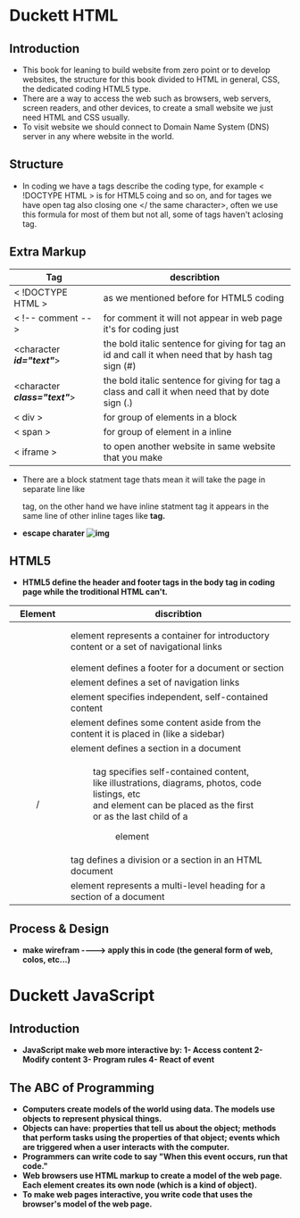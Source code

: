 # Duckett HTML
## Introduction
* This book for leaning to build website from zero point or to develop websites, the structure for this book divided to HTML in general, CSS, the dedicated coding HTML5 type.
* There are a way to access the web such as browsers, web servers, screen readers, and other devices, to create a small website we just need HTML and CSS usually.
* To visit website we should connect to Domain Name System (DNS) server in any where website in the world.
## Structure 
* In coding we have a tags describe the coding type, for example 
&lt; !DOCTYPE HTML &gt; is for HTML5 coing and so on, and for tages we have open tag 
<character attribute> also closing one </ the same character>, often we use this formula for most of them but not all, some of tags haven't aclosing tag.

## Extra Markup
| **Tag** | describtion |
| ------- | ----------- |
| &lt; !DOCTYPE HTML &gt; | as we mentioned before for HTML5 coding |
|&lt; !-- comment -- &gt; | for comment it will not appear in web page it's for coding just |
| <character ***id="text"***> | the bold italic sentence for giving for tag an id and call it when need that by hash tag sign (#) |
| <character ***class="text"***> | the bold italic sentence for giving for tag a class and call it when need that by dote sign (.) |
| &lt; div &gt; | for group of elements in a block |
| &lt; span &gt; | for group of element in a inline |
| &lt; iframe &gt; | to open another website in same website that you make |
* There are a block statment tage thats mean it will take the page in separate line like <p> tag, on the other hand we have inline statment tag it appears in the same line of other inline tages like <b> tag.
* escape charater 
![img](https://i.pinimg.com/originals/e9/06/5f/e9065fb4413e79caec092dbc14e1a6cf.jpg)
## HTML5
* HTML5 define the header and footer tags in the body tag in coding page while the troditional HTML can't.
  
| Element | discribtion |
| ------- | ----------- |
| <header> | element represents a container for introductory content or a set of navigational links |
| <footer> | element defines a footer for a document or section |
| <nav> | element defines a set of navigation links |
| <article> | element specifies independent, self-contained content |
| <aside> | element defines some content aside from the content it is placed in (like a sidebar) |
| <section> | element defines a section in a document |
| <figure>/<figcaption> | <figure> tag specifies self-contained content, like illustrations, diagrams, photos, code listings, etc <figcaption> and element can be placed as the first or as the last child of a <figure> element |
| <div> | tag defines a division or a section in an HTML document |
| <hgroup> | element represents a multi-level heading for a section of a document |
## Process & Design 
* make wirefram ----> apply this in code (the general form of web, colos, etc...)

# Duckett JavaScript
## Introduction
* JavaScript make web more interactive by:
1- Access content
2- Modify content
3- Program rules
4- React of event
## The ABC of Programming 
* Computers create models of the world using data. The models use objects to represent physical things. 
* Objects can have: properties that tell us about the object; methods that perform tasks using the properties of that object; events which are triggered when a user interacts with the computer. 
* Programmers can write code to say "When this event occurs, run that code." 
* Web browsers use HTML markup to create a model of the web page. Each element creates its own node (which is a kind of object). 
* To make web pages interactive, you write code that uses the browser's model of the web page. 
